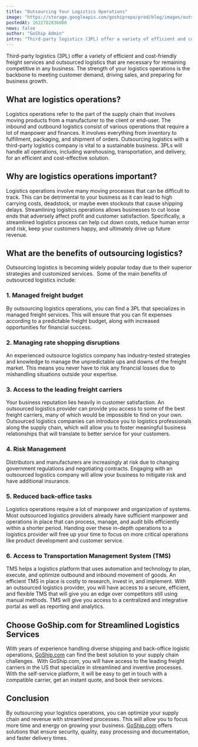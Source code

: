 ```yaml
---
title: "Outsourcing Your Logistics Operations"
image: "https://storage.googleapis.com/goshiprepo/prod/blog/images/outsourcing-your-logistics-operations.jpg"
postedAt: 1622782836000
news: false
author: "GoShip Admin"
intro: "Third-party logistics (3PL) offer a variety of efficient and cost-friendly freight services and outsourced logistics that are necessary for remaining competitive in any business. The strength of your logistics operations is the backbone to meeting customer demand, driving sales, and preparing for business growth. \n\nWhat are logistics operations? \n-\n\nLogistics operations refer to the part of the supply chain that involves moving products from a manufacturer to the client or end-user. The inbound and outbound"
---
```

Third-party logistics (3PL) offer a variety of efficient and cost-friendly freight services and outsourced logistics that are necessary for remaining competitive in any business. The strength of your logistics operations is the backbone to meeting customer demand, driving sales, and preparing for business growth.

What are logistics operations? 
-------------------------------

Logistics operations refer to the part of the supply chain that involves moving products from a manufacturer to the client or end-user. The inbound and outbound logistics consist of various operations that require a lot of manpower and finances. It involves everything from inventory to fulfillment, packaging, and shipment of orders. Outsourcing logistics with a third-party logistics company is vital to a sustainable business. 3PLs will handle all operations, including warehousing, transportation, and delivery, for an efficient and cost-effective solution.

Why are logistics operations important? 
----------------------------------------

Logistics operations involve many moving processes that can be difficult to track. This can be detrimental to your business as it can lead to high carrying costs, deadstock, or maybe even stockouts that cause shipping delays. Streamlining logistics operations allows businesses to cut loose ends that adversely affect profit and customer satisfaction. Specifically, a streamlined logistics process can help cut down costs, reduce human error and risk, keep your customers happy, and ultimately drive up future revenue.

What are the benefits of outsourcing logistics? 
------------------------------------------------

Outsourcing logistics is becoming widely popular today due to their superior strategies and customized services.  Some of the main benefits of outsourced logistics include:

### 1\. Managed freight budget

By outsourcing logistics operations, you can find a 3PL that specializes in managed freight services. This will ensure that you can fit expenses according to a predictable freight budget, along with increased opportunities for financial success.

### 2\. Managing rate shopping disruptions

An experienced outsource logistics company has industry-tested strategies and knowledge to manage the unpredictable ups and downs of the freight market. This means you never have to risk any financial losses due to mishandling situations outside your expertise.

### 3\. Access to the leading freight carriers

Your business reputation lies heavily in customer satisfaction. An outsourced logistics provider can provide you access to some of the best freight carriers, many of which would be impossible to find on your own. Outsourced logistics companies can introduce you to logistics professionals along the supply chain, which will allow you to foster meaningful business relationships that will translate to better service for your customers.

### 4\. Risk Management

Distributors and manufacturers are increasingly at risk due to changing government regulations and negotiating contracts. Engaging with an outsourced logistics company will allow your business to mitigate risk and have additional insurance.

### 5\. Reduced back-office tasks

Logistics operations require a lot of manpower and organization of systems. Most outsourced logistics providers already have sufficient manpower and operations in place that can process, manage, and audit bills efficiently within a shorter period. Handing over these in-depth operations to a logistics provider will free up your time to focus on more critical operations like product development and customer service.

### 6\. Access to Transportation Management System (TMS)

TMS helps a logistics platform that uses automation and technology to plan, execute, and optimize outbound and inbound movement of goods. An efficient TMS in place is costly to research, invest in, and implement. With an outsourced logistics provider, you will have access to a secure, efficient, and flexible TMS that will give you an edge over competitors still using manual methods. TMS will give you access to a centralized and integrative portal as well as reporting and analytics.

Choose GoShip.com for Streamlined Logistics Services
----------------------------------------------------

With years of experience handling diverse shipping and back-office logistic operations, [GoShip.com](https://www.goship.com/) can find the best solution to your supply chain challenges.  With GoShip.com, you will have access to the leading freight carriers in the US that specialize in streamlined and inventive processes. With the self-service platform, it will be easy to get in touch with a compatible carrier, get an instant quote, and book their services.

Conclusion 
-----------

By outsourcing your logistics operations, you can optimize your supply chain and revenue with streamlined processes. This will allow you to focus more time and energy on growing your business. [GoShip.com](https://www.goship.com/) offers solutions that ensure security, quality, easy processing and documentation, and faster delivery times.
